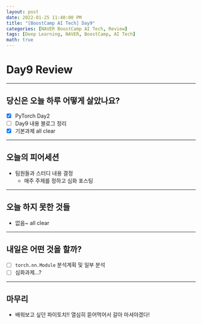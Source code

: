 ```yaml
---
layout: post
date: 2022-01-25 11:40:00 PM
title: "[BoostCamp AI Tech] Day9"
categories: [NAVER BoostCamp AI Tech, Review]
tags: [Deep Learning, NAVER, BoostCamp, AI Tech]
math: true
---
```


# Day9 Review

---

## 당신은 오늘 하루 어떻게 살았나요?
- [x] PyTorch Day2
- [ ] Day9 내용 블로그 정리
- [x] 기본과제 all clear

---

## 오늘의 피어세션
- 팀원들과 스터디 내용 결정
    - 매주 주제를 정하고 심화 포스팅

---

## 오늘 하지 못한 것들
- 없음~ all clear

---

## 내일은 어떤 것을 할까?
- [ ] `torch.nn.Module` 분석계획 및 일부 분석
- [ ] 심화과제...?

---

## 마무리
- 배워보고 싶던 파이토치!! 열심히 뜯어먹어서 갈아 마셔야겠다!

